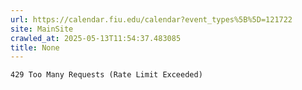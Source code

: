 ```yaml
---
url: https://calendar.fiu.edu/calendar?event_types%5B%5D=121722
site: MainSite
crawled_at: 2025-05-13T11:54:37.483085
title: None
---
```


```
429 Too Many Requests (Rate Limit Exceeded)

```

